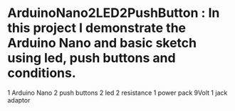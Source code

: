 # ArduinoNano2LED2PushButton : In this project I demonstrate the Arduino Nano and basic sketch using led, push buttons and conditions.
1 Arduino Nano
2 push buttons
2 led
2 resistance
1 power pack 9Volt
1 jack adaptor
